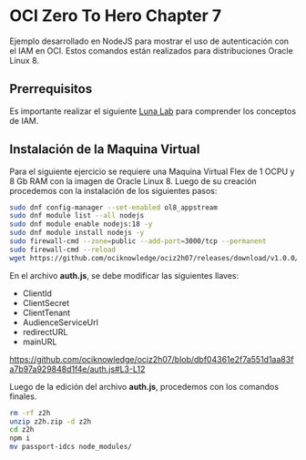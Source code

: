 # OCI Zero To Hero Chapter 7
Ejemplo desarrollado en NodeJS para mostrar el uso de autenticación con el IAM en OCI. Estos comandos están realizados para distribuciones Oracle Linux 8.

## Prerrequisitos
Es importante realizar el siguiente [Luna Lab](https://luna.oracle.com/lab/45ae3588-3dfb-42a1-964d-87c1486adc32/steps) para comprender los conceptos de IAM.

## Instalación de la Maquina Virtual
Para el siguiente ejercicio se requiere una Maquina Virtual Flex de 1 OCPU y 8 Gb RAM con la imagen de Oracle Linux 8. Luego de su creación procedemos con la instalación de los siguientes pasos:

```sh
sudo dnf config-manager --set-enabled ol8_appstream
sudo dnf module list --all nodejs
sudo dnf module enable nodejs:18 -y
sudo dnf module install nodejs -y
sudo firewall-cmd --zone=public --add-port=3000/tcp --permanent
sudo firewall-cmd --reload
wget https://github.com/ociknowledge/ociz2h07/releases/download/v1.0.0/z2h.zip
```

En el archivo **auth.js**, se debe modificar las siguientes llaves:
- ClientId
- ClientSecret
- ClientTenant
- AudienceServiceUrl
- redirectURL
- mainURL

https://github.com/ociknowledge/ociz2h07/blob/dbf04361e2f7a551d1aa83fa7b97a929848d1f4e/auth.js#L3-L12

Luego de la edición del archivo **auth.js**, procedemos con los comandos finales.

```sh
rm -rf z2h
unzip z2h.zip -d z2h
cd z2h
npm i
mv passport-idcs node_modules/
```
